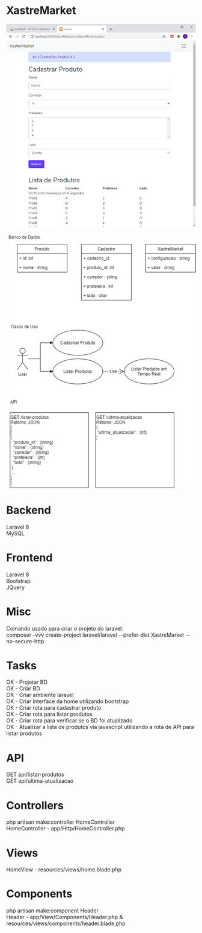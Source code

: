 # XastreMarket
![Screenshot](/doc/Screenshot_1.png)<br />

![Documentação](/doc/XastreMarket.png)<br />

# Backend
Laravel 8<br />
MySQL<br />

# Frontend
Laravel 8<br />
Bootstrap<br />
JQuery<br />

# Misc

Comando usado para criar o projeto do laravel:<br />
composer -vvv create-project laravel/laravel --prefer-dist XastreMarket --no-secure-http

# Tasks

OK - Projetar BD<br />
OK - Criar BD<br />
OK - Criar ambiente laravel<br />
OK - Criar interface da home utilizando bootstrap<br />
OK - Criar rota para cadastrar produto<br />
OK - Criar rota para listar produtos<br />
OK - Criar rota para verificar se o BD foi atualizado<br />
OK - Atualizar a lista de produtos via javascript utilizando a rota de API para listar produtos<br />

# API

GET api/listar-produtos<br />
GET api/ultima-atualizacao<br />

# Controllers

php artisan make:controller HomeController<br />
HomeController - app/Http/HomeController.php<br />

# Views

HomeView - resources/views/home.blade.php<br />

# Components

php artisan make:component Header<br />
Header - app/View/Components/Header.php & resources/views/components/header.blade.php
